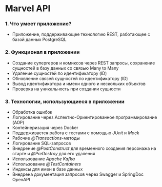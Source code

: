 # Marvel API

### 1. Что умеет приложение?
- Приложение, поддерживающее технологию REST, работающее с базой данных PostgreSQL 

### 2. Функционал в приложении
- Создание супергеров и комиксов через REST запросы, сохранение сущностей в базу данных со связью Many to Many
- Удаление сущностей по идентификатору (ID)
- Обновление связей сущностей по идентификатору (ID)
- Вывод идентификатора и имени одного и нескольких объектов
- Проверка на уникальность при создании сущности

### 3. Технологии, использующиеся в приложении
- Обработка ошибок
- Логирование через Аспектно-Ориентированное программирование (AOP)
- Контейнеризация через Docker
- Поддерживается работа с тестами с помощью *JUnit* и *Mock*
- Рабочие *@Transactions*-методы
- Логирование SQL-запросов
- Внедрение *@PostConstruct* для временного создания персонажа на старте и *@PreDestroy* для его удаления
- Использование *Apache Kafka*
- Использование *@TestContainers*
- Индексы для имен в базе данных
- Внедрена документация запросов через Swagger и SpringDoc OpenAPI
